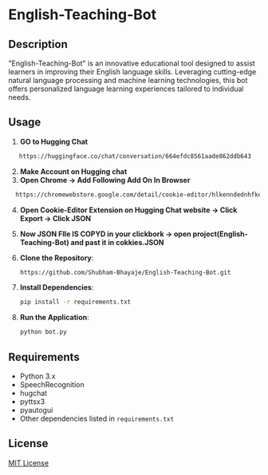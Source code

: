
# English-Teaching-Bot

## Description
"English-Teaching-Bot" is an innovative educational tool designed to assist learners in improving their English language skills. Leveraging cutting-edge natural language processing and machine learning technologies, this bot offers personalized language learning experiences tailored to individual needs.



## Usage

1. **GO to Hugging Chat**

```bash
   https://huggingface.co/chat/conversation/664efdc8561aade862ddb643
```

2. **Make Account on Hugging chat** 
3. **Open Chrome -> Add Following Add On In Browser**

 ```bash
   https://chromewebstore.google.com/detail/cookie-editor/hlkenndednhfkekhgcdicdfddnkalmdm
```

4. **Open Cookie-Editor Extension on Hugging Chat website -> Click Export -> Click JSON**

5. **Now JSON FIle IS COPYD in your clickbork -> open project(English-Teaching-Bot) and past it in cokkies.JSON**
   
6. **Clone the Repository**:
   ```bash
   https://github.com/Shubham-Bhayaje/English-Teaching-Bot.git
   ```

7. **Install Dependencies**:
   ```bash
   pip install -r requirements.txt
   ```

8. **Run the Application**:
   ```bash
   python bot.py
   ```
   

## Requirements
- Python 3.x
- SpeechRecognition
- hugchat
- pyttsx3
- pyautogui
- Other dependencies listed in `requirements.txt`

## License
[MIT License](LICENSE)



